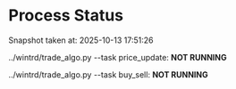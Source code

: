 # Process Status

Snapshot taken at: 2025-10-13 17:51:26

../wintrd/trade_algo.py --task price_update: **NOT RUNNING**

../wintrd/trade_algo.py --task buy_sell: **NOT RUNNING**

